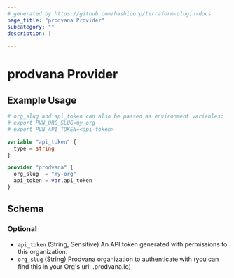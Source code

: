 ```yaml
---
# generated by https://github.com/hashicorp/terraform-plugin-docs
page_title: "prodvana Provider"
subcategory: ""
description: |-
  
---
```


# prodvana Provider



## Example Usage

```terraform
# org_slug and api_token can also be passed as environment variables:
# export PVN_ORG_SLUG=my-org
# export PVN_API_TOKEN=<api-token>

variable "api_token" {
  type = string
}

provider "prodvana" {
  org_slug  = "my-org"
  api_token = var.api_token
}
```

<!-- schema generated by tfplugindocs -->
## Schema

### Optional

- `api_token` (String, Sensitive) An API token generated with permissions to this organization.
- `org_slug` (String) Prodvana organization to authenticate with (you can find this in your Org's url: <org>.prodvana.io)
